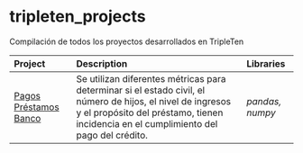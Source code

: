 # tripleten_projects
Compilación de todos los proyectos desarrollados en TripleTen

| Project               | Description                                                                                 | Libraries                      |
|:--------------------- |:------------------------------------------------------------------------------------------- |:------------------------------ |
|[Pagos Préstamos Banco](https://github.com/Danni3la/tripleten_projects/tree/main/pago_prestamos_banco)|Se utilizan diferentes métricas para determinar si el estado civil, el número de hijos, el nivel de ingresos y el propósito del préstamo, tienen incidencia en el cumplimiento del pago del crédito.|*pandas, numpy*|
